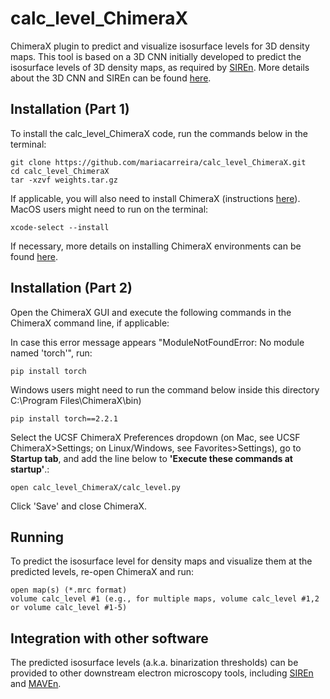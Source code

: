 # calc_level_ChimeraX
ChimeraX plugin to predict and visualize isosurface levels for 3D density maps. This tool is based on a 3D CNN initially developed to predict the isosurface levels of 3D density maps, as required by [SIREn](https://www.github.com/lkinman/SIREn). More details about the 3D CNN and SIREn can be found [here](https://www.github.com/lkinman/SIREn).


## Installation (Part 1)

To install the calc_level_ChimeraX code, run the commands below in the terminal:
```
git clone https://github.com/mariacarreira/calc_level_ChimeraX.git
cd calc_level_ChimeraX
tar -xzvf weights.tar.gz
```
If applicable, you will also need to install ChimeraX (instructions [here](https://www.cgl.ucsf.edu/chimera/download.html)). MacOS users might need to run on the terminal:
```
xcode-select --install
```

If necessary, more details on installing ChimeraX environments can be found [here](https://www.cgl.ucsf.edu/chimerax/docs/devel/environment.html).

## Installation (Part 2)  

Open the ChimeraX GUI and execute the following commands in the ChimeraX command line, if applicable:

In case this error message appears "ModuleNotFoundError: No module named 'torch'", run:
```
pip install torch 
```
Windows users might need to run the command below inside this directory C:\Program Files\ChimeraX<version>\bin)
```  
pip install torch==2.2.1
```
Select the UCSF ChimeraX Preferences dropdown (on Mac, see UCSF ChimeraX>Settings; on Linux/Windows, see Favorites>Settings), go to **Startup tab**, and add the line below to **'Execute these commands at startup'**.:

```
open calc_level_ChimeraX/calc_level.py 
```
Click 'Save' and close ChimeraX. 

## Running
To predict the isosurface level for density maps and visualize them at the predicted levels, re-open ChimeraX and run:

```
open map(s) (*.mrc format) 
volume calc_level #1 (e.g., for multiple maps, volume calc_level #1,2 or volume calc_level #1-5)
```

## Integration with other software

The predicted isosurface levels (a.k.a. binarization thresholds) can be provided to other downstream electron microscopy tools, including [SIREn](https://www.github.com/lkinman/SIREn) and [MAVEn](https://www.github.com/lkinman/MAVEn).


